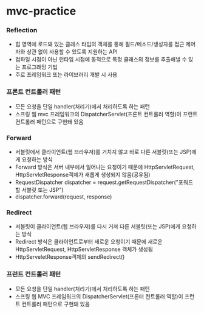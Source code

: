 # mvc-practice

### Reflection
- 힙 영역에 로드돼 있는 클래스 타입의 객체를 통해 필드/메소드/생성자를 접근 제어자와 상관 없이 사용할 수 있도록 지원하는 API
- 컴파일 시점이 아닌 런타임 시점에 동적으로 특정 클래스의 정보를 추출해낼 수 있는 프로그래밍 기법
- 주로 프레임워크 또는 라이브러리 개발 시 사용 

### 프론트 컨트롤러 패턴
- 모든 요청을 단일 handler(처리기)에서 처리하도록 하는 패턴
- 스프링 웹 mvc 프레임워크의 DispatcherServlet(프론트 컨트롤러 역할)이 프런트 컨트롤러 패턴으로 구현돼 있음

### Forward
- 서블릿에서 클라이언트(웹 브라우저)를 거치지 않고 바로 다른 서블릿(또는 JSP)에게 요청하는 방식
- Forward 방식은 서버 내부에서 일어나는 요청이기 때문에 HttpServletRequest, HttpServletResponse객체가 새롭게 생성되지 않음(공유됨)
- RequestDispatcher dispatcher = request.getRequestDispatcher("포워드 할 서블릿 또는 JSP")
- dispatcher.forward(request, response)

### Redirect
- 서블릿이 클라이언트(웹 브라우저)를 다시 거쳐 다른 서블릿(또는 JSP)에게 요청하는 방식
- Redirect 방식은 클라이언트로부터 새로운 요청이기 때문에 새로운 HttpServletRequest, HttpServletResponse 객체가 생성됨
- HttpServeletResponse객체의 sendRedirect()

### 프런트 컨트롤러 패턴
- 모든 요청을 단일 handler(처리기)에서 처리하도록 하는 패턴
- 스프링 웹 MVC 프레임워크의 DispatcherServlet(프론터 컨트롤러 역할)이 프런트 컨트롤러 패턴으로 구현돼 있음
